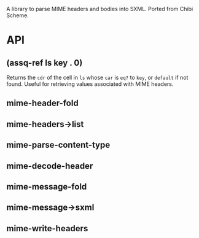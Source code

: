 A library to parse MIME headers and bodies into SXML. Ported from Chibi Scheme.

# API

## (assq-ref ls key . 0)

Returns the `cdr` of the cell in `ls` whose `car` is `eq?` to `key`, or `default` if not found.  Useful for retrieving values associated with MIME headers.

## mime-header-fold 

## mime-headers->list

## mime-parse-content-type 

## mime-decode-header

## mime-message-fold 

## mime-message->sxml 

## mime-write-headers

